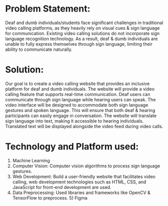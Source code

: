 # Problem Statement:
Deaf and dumb individuals/students face significant challenges in traditional video calling platforms, as they heavily rely on visual cues & sign language for
communication.
Existing video calling solutions do not incorporate sign language recognition technology. As a result, deaf & dumb individuals are unable to fully express
themselves through sign language, limiting their ability to communicate naturally.

# Solution:
Our goal is to create a video calling website that provides an inclusive platform for deaf and dumb individuals.
The website will provide a video calling feature that supports real-time communication. Deaf users can communicate through sign language while hearing
users can speak. The video interface will be designed to accommodate both sign language gestures and spoken language. This will ensure that both deaf & hearing
participants can easily engage in conversation. The website will translate sign language into text, making it accessible to hearing individuals. Translated text
will be displayed alongside the video feed during video calls.

# Technology and Platform used:
1) Machine Learning
2) Computer Vision: Computer vision algorithms to process sign language gestures.
3) Web Development: Build a user-friendly website that facilitates video calling, web development technologies such as HTML, CSS, and JavaScript for front-end development are used.
4) Data Preprocessing: Used libraries and frameworks like OpenCV & TensorFlow to preprocess.
5) Figma
